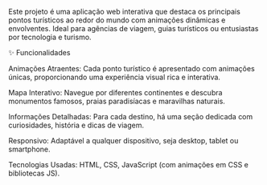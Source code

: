 Este projeto é uma aplicação web interativa que destaca os principais pontos turísticos ao redor do mundo com animações dinâmicas e envolventes. Ideal para agências de viagem, guias turísticos ou entusiastas por tecnologia e turismo.

✨ Funcionalidades

Animações Atraentes: Cada ponto turístico é apresentado com animações únicas, proporcionando uma experiência visual rica e interativa.

Mapa Interativo: Navegue por diferentes continentes e descubra monumentos famosos, praias paradisíacas e maravilhas naturais.

Informações Detalhadas: Para cada destino, há uma seção dedicada com curiosidades, história e dicas de viagem.

Responsivo: Adaptável a qualquer dispositivo, seja desktop, tablet ou smartphone.

Tecnologias Usadas: HTML, CSS, JavaScript (com animações em CSS e bibliotecas JS).
